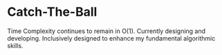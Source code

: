 # Catch-The-Ball
Time Complexity continues to remain in O(1). Currently designing and developing. Inclusively designed to enhance my fundamental algorithmic  skills. 
